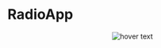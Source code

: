 # RadioApp


<p align="center">
  <img src=https://im2.ezgif.com/tmp/ezgif-2-7ad71c354907.gif" title="hover text">
  
</p>
